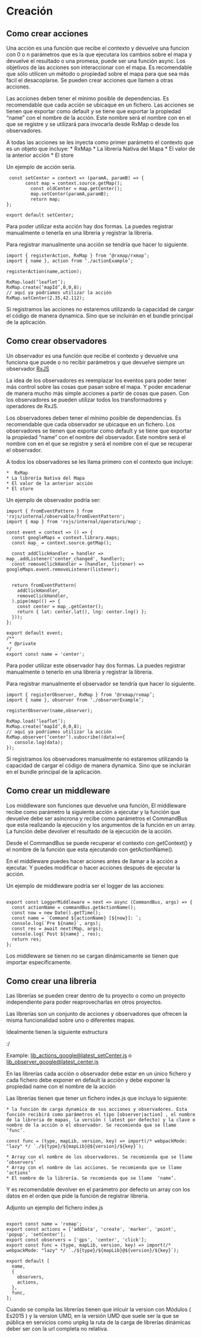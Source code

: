 
# Creación

## Como crear acciones
Una acción es una función que recibe el contexto y devuelve una funcion con 0 o n parámetros que es la que ejecutara los cambios sobre el mapa y devuelve el resultado o una promesa, puede ser una función async. Los objetivos de las acciones son interaccionar con el mapa.
Es recomendable que sólo utilicen un método o propiedad  sobre el mapa para que sea más fácil el desacoplarse.
Se pueden crear acciones que llamen a otras acciones.

Las acciones deben tener el mínimo posible de dependencias.
Es recomendable que cada acción se ubicaque en un fichero.
Las acciones se tienen que exportar como default  y se tiene que exportar la propiedad “name” con el nombre de la acción. Este nombre será el nombre con en el que se registre y se utilizará para invocarla desde RxMap o desde los observadores.

A todas las acciones se les inyecta como primer parámetro el contexto que es un objeto que incluye:
	*  RxMap
	* La librería Nativa del Mapa
	* El valor de la anterior acción
	* El store

Un ejemplo de acción sería.
```
 const setCenter = context => (paramA, paramB) => {
       const map = context.source.getMap();
	     const oldCenter = map.getCenter();
		 map.setCenter(paramA,paramB);
		 return map;
};

export default setCenter;

```

Para poder utilizar esta acción hay dos formas. La puedes registrar manualmente o tenerla en una libreria y registrar la libreria.

Para registrar manualmente una acción se tendría que hacer lo siguiente.

```
import { registerAction, RxMap } from ‘@rxmap/rxmap’;
import { name }, action from ‘./actionExample’;

registerAction(name,action);

RxMap.load(‘leaflet’);
RxMap.create(‘mapId’,0,0,8);
// aquí ya podríamos utilizar la acción 
RxMap.setCenter(2.35,42.112);

```

Si registramos las acciones no estaremos utilizando la capacidad de cargar el código de manera dynamica. Sino que se incluirán en el bundle principal de la aplicación.

## Como crear observadores
Un observador es una función que recibe el contexto y devuelve una funciona que puede o no recibir parámetros y que devuelve siempre un observador [RxJS]( 	https://rxjs-dev.firebaseapp.com)

La idea de los observadores es reemplazar los eventos para poder tener más control sobre las cosas que pasan sobre el mapa. Y poder encadenar de manera mucho más simple acciones a partir de cosas que pasen.
Con los observadores se pueden utilizar todos los transformadores y operadores de RxJS.

Los observadores deben tener el mínimo posible de dependencias.
Es recomendable que cada observador se ubicaque en un fichero.
Los observadores se tienen que exportar como default  y se tiene que exportar la propiedad “name” con el nombre del observador. Este nombre será el nombre con en el que se registre y será el nombre con el que se recuperar el observador.

A todos los observadores se les llama primero con el contexto que incluye:

	*  RxMap
	* La librería Nativa del Mapa
	* El valor de la anterior acción
	* El store

Un ejemplo de observador podría ser:

```
import { fromEventPattern } from 'rxjs/internal/observable/fromEventPattern';
import { map } from 'rxjs/internal/operators/map';

const event = context => () => {
  const googleMaps = context.library.maps;
  const map_ = context.source.getMap();

  const addClickHandler = handler => map_.addListener('center_changed', handler);
  const removeClickHandler = (handler, listener) => googleMaps.event.removeListener(listener);


  return fromEventPattern(
    addClickHandler,
    removeClickHandler,
  ).pipe(map(() => {
    const center = map_.getCenter();
    return { lat: center.lat(), lng: center.lng() };
  }));
};

export default event;
/**
 * @private
*/
export const name = 'center';

```

Para poder utilizar este observador  hay dos formas. La puedes registrar manualmente o tenerlo en una libreria y registrar la libreria.

Para registrar manualmente el observador se tendría que hacer lo siguiente.

```
import { registerObserver, RxMap } from ‘@rxmap/rxmap’;
import { name }, observer from ‘./observerExample’;

registerObserver(name,observer);

RxMap.load(‘leaflet’);
RxMap.create(‘mapId’,0,0,8);
// aquí ya podríamos utilizar la acción 
RxMap.observer(‘center’).subscribe((data)=>{
   console.log(data);
});

```

Si registramos los observadores manualmente  no estaremos utilizando la capacidad de cargar el código de manera dynamica. Sino que se incluirán en el bundle principal de la aplicación.

## Como crear un middleware
Los middleware son funciones que devuelve una función, El middleware recibe como parámetro la siguiente acción a ejecutar y la función que devuelve debe ser asíncrona y recibe como parámetros el CommandBus que esta realizando la ejecución y los argumentos de la función en un array. La función debe devolver el resultado de la ejecución de la acción.

Desde el CommandBus se puede recuperar el contexto con getContext() y el nombre de la función que esta ejecutando con getActionName().

En el middleware puedes hacer aciones antes de llamar a la acción a ejecutar. Y puedes modificar o hacer acciones después de ejecutar la acción.

Un ejemplo de middleware podría ser el logger de las acciones:

```

export const LoggerMiddleware = next => async (CommandBus, args) => {
  const actionName = commandBus.getActionName();
  const now = new Date().getTime();
  const name = `Command ${actionName} [${now}]: `;
  console.log(`Pre ${name}`, args);
  const res = await next(Map, args);
  console.log(`Post ${name}`, res);
  return res;
};
```

Los middleware se tienen no se cargan dinámicamente se tienen que importar específicamente.

## Como crear una libreria

Las librerías se pueden crear dentro de tu proyecto o como un proyecto independiente para poder reaprovecharlas en otros proyectos.

Las librerías son un conjunto de acciones y observadores que ofrecen la misma funcionalidad sobre uno o diferentes mapas.

Idealmente tienen la siguiente estructura

<libName>_<type>_<mapType>:<version>/<actionName>

Example: lib_actions_google@latest_setCenter.js o lib_observer_google@latest_center.js

En las librerías cada acción o observador debe estar en un único fichero y cada fichero debe exponer en default la acción y debe exponer la propiedad name con el nombre de la acción

Las librerías tienen que tener un fichero index.js que incluya  lo siguiente:

	* la función de carga dynamica de sus acciones y observadores. Esta función recibirá como parámetros el tipo [observer|action] , el nombre de la libreria de mapas, la versión ( latest por defecto) y la clave o nombre de la acción o el observador. Se recomienda que se llame  ‘func’.
	
```
const func = (type, mapLib, version, key) => import(/* webpackMode: "lazy" */ `./${type}/${mapLib}@${version}/${key}`);

```

	* Array con el nombre de los observadores. Se recomienda que se llame  ‘observers’
	* Array con el nombre de las acciones. Se recomienda que se llame  ‘actions’
	* El nombre de la librería. Se recomienda que se llame  ‘name’.


Y es recomendable devolver en el parámetro por defecto un array con los datos en el orden que pide la función de registrar libreria.

Adjunto un ejemplo del fichero index.js

```

export const name = 'rxmap';
export const actions = ['addData', 'create', 'marker', 'point', 'popup', 'setCenter'];
export const observers = ['gps', 'center', 'click'];
export const func = (type, mapLib, version, key) => import(/* webpackMode: "lazy" */ `./${type}/${mapLib}@${version}/${key}`);

export default [
  name,
  {
    observers,
    actions,
  },
  func,
];

```


Cuando se compila las librerías tienen que inlcuir la version con Módulos ( Es2015 ) y la version UMD, en la versión UMD que suele ser la que se pública en servicios como unpkg la ruta de la carga de librerías dinámicas deber ser con la url completa no relativa.